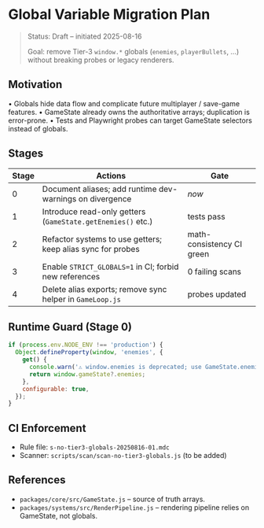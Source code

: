 # Global Variable Migration Plan

> Status: Draft – initiated 2025-08-16
>
> Goal: remove Tier-3 `window.*` globals (`enemies`, `playerBullets`, …) without breaking probes or legacy renderers.

## Motivation

• Globals hide data flow and complicate future multiplayer / save-game features.
• GameState already owns the authoritative arrays; duplication is error-prone.
• Tests and Playwright probes can target GameState selectors instead of globals.

## Stages

| Stage | Actions                                                     | Gate                      |
| ----- | ----------------------------------------------------------- | ------------------------- |
| 0     | Document aliases; add runtime dev-warnings on divergence    | _now_                     |
| 1     | Introduce read-only getters (`GameState.getEnemies()` etc.) | tests pass                |
| 2     | Refactor systems to use getters; keep alias sync for probes | math-consistency CI green |
| 3     | Enable `STRICT_GLOBALS=1` in CI; forbid new references      | 0 failing scans           |
| 4     | Delete alias exports; remove sync helper in `GameLoop.js`   | probes updated            |

## Runtime Guard (Stage 0)

```js
if (process.env.NODE_ENV !== 'production') {
  Object.defineProperty(window, 'enemies', {
    get() {
      console.warn('⚠️ window.enemies is deprecated; use GameState.enemies');
      return window.gameState?.enemies;
    },
    configurable: true,
  });
}
```

## CI Enforcement

- Rule file: `s-no-tier3-globals-20250816-01.mdc`
- Scanner: `scripts/scan/scan-no-tier3-globals.js` (to be added)

## References

- `packages/core/src/GameState.js` – source of truth arrays.
- `packages/systems/src/RenderPipeline.js` – rendering pipeline relies on GameState, not globals.
